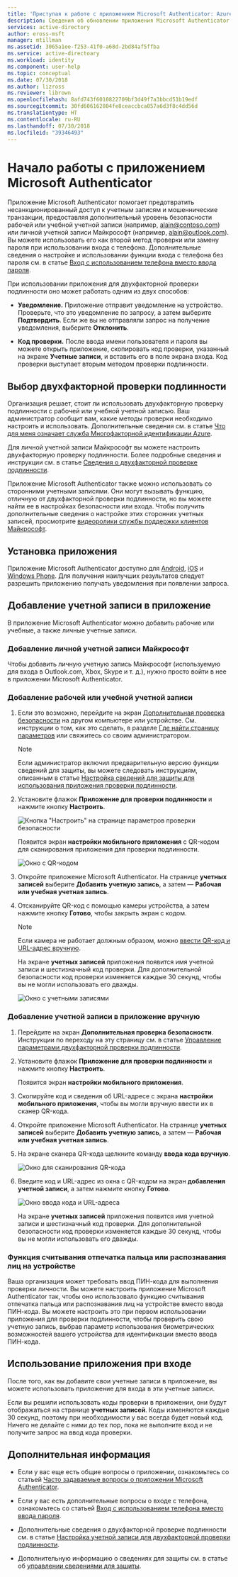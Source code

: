 ```yaml
---
title: 'Приступая к работе с приложением Microsoft Authenticator: Azure Active Directory | Документация Майкрософт'
description: Сведения об обновлении приложения Microsoft Authenticator до последней версии.
services: active-directory
author: eross-msft
manager: mtillman
ms.assetid: 3065a1ee-f253-41f0-a68d-2bd84af5ffba
ms.service: active-directoary
ms.workload: identity
ms.component: user-help
ms.topic: conceptual
ms.date: 07/30/2018
ms.author: lizross
ms.reviewer: librown
ms.openlocfilehash: 8afd743f6010822709bf3d49f7a3bbcd51b19edf
ms.sourcegitcommit: 30fd606162804fe8ceaccbca057a6d3f8c4dd56d
ms.translationtype: HT
ms.contentlocale: ru-RU
ms.lasthandoff: 07/30/2018
ms.locfileid: "39346493"
---
```

# <a name="get-started-with-the-microsoft-authenticator-app"></a>Начало работы с приложением Microsoft Authenticator

Приложение Microsoft Authenticator помогает предотвратить несанкционированный доступ к учетным записям и мошеннические транзакции, предоставляя дополнительный уровень безопасности рабочей или учебной учетной записи (например, alain@contoso.com) или личной учетной записи Майкрософт (например, alain@outlook.com). Вы можете использовать его как второй метод проверки или замену пароля при использовании входа с телефона. Дополнительные сведения о настройке и использовании функции входа с телефона без пароля см. в статье [Вход с использованием телефона вместо ввода пароля](microsoft-authenticator-app-phone-signin-faq.md).

При использовании приложения для двухфакторной проверки подлинности оно может работать одним из двух способов:

- **Уведомление.** Приложение отправит уведомление на устройство. Проверьте, что это уведомление по запросу, а затем выберите **Подтвердить**. Если же вы не отправляли запрос на получение уведомления, выберите **Отклонить**.

- **Код проверки.** После ввода имени пользователя и пароля вы можете открыть приложение, скопировать код проверки, указанный на экране **Учетные записи**, и вставить его в поле экрана входа. Код проверки выступает вторым методом проверки подлинности.

## <a name="opt-in-for-two-step-verification"></a>Выбор двухфакторной проверки подлинности

Организация решает, стоит ли использовать двухфакторную проверку подлинности с рабочей или учебной учетной записью. Ваш администратор сообщит вам, какие методы проверки необходимо настроить и использовать. Дополнительные сведения см. в статье [Что для меня означает служба Многофакторной идентификации Azure](multi-factor-authentication-end-user.md).

Для личной учетной записи Майкрософт вы можете настроить двухфакторную проверку подлинности. Более подробные сведения и инструкции см. в статье [Сведения о двухфакторной проверке подлинности](https://support.microsoft.com/help/12408/microsoft-account-about-two-step-verification).

Приложение Microsoft Authenticator также можно использовать со сторонними учетными записями. Они могут вызывать функцию, отличную от двухфакторной проверки подлинности, но вы можете найти ее в настройках безопасности или входа. Чтобы получить дополнительные сведения о настройке этих сторонних учетных записей, просмотрите [видеоролики службы поддержки клиентов Майкрософт](https://www.youtube.com/playlist?list=PLyhj1WZ29G65QdD9NxTOAm8HwOS-OBUrX).

## <a name="install-the-app"></a>Установка приложения

Приложение Microsoft Authenticator доступно для [Android](https://go.microsoft.com/fwlink/?linkid=866594), [iOS](https://go.microsoft.com/fwlink/?linkid=866594) и [Windows Phone](http://go.microsoft.com/fwlink/?Linkid=825071). Для получения наилучших результатов следует разрешить приложению получать уведомления при появлении запроса. 

## <a name="add-accounts-to-the-app"></a>Добавление учетной записи в приложение

В приложение Microsoft Authenticator можно добавить рабочие или учебные, а также личные учетные записи. 

### <a name="add-a-personal-microsoft-account"></a>Добавление личной учетной записи Майкрософт

Чтобы добавить личную учетную запись Майкрософт (используемую для входа в Outlook.com, Xbox, Skype и т. д.), нужно просто войти в нее в приложении Microsoft Authenticator.

### <a name="add-a-work-or-school-account"></a>Добавление рабочей или учебной учетной записи

1. Если это возможно, перейдите на экран [Дополнительная проверка безопасности](http://aka.ms/mfasetup) на другом компьютере или устройстве. См. инструкции о том, как это сделать, в разделе [Где найти страницу параметров](multi-factor-authentication-end-user-manage-settings.md#where-to-find-the-settings-page) или свяжитесь со своим администратором.

    >[!Note]
    >Если администратор включил предварительную версию функции сведений для защиты, вы можете следовать инструкциям, описанным в статье [Настройка сведений для защиты для использования приложения проверки подлинности](security-info-setup-auth-app.md).

2. Установите флажок **Приложение для проверки подлинности** и нажмите кнопку **Настроить**.

    ![Кнопка "Настроить" на странице параметров проверки безопасности](./media/microsoft-authenticator-app-how-to/auth-app-configure.png)

    Появится экран **настройки мобильного приложения** с QR-кодом для сканирования приложения для проверки подлинности.

    ![Окно с QR-кодом](./media/microsoft-authenticator-app-how-to/auth-app-barcode.png)

3. Откройте приложение Microsoft Authenticator. На странице **учетных записей** выберите **Добавить учетную запись**, а затем — **Рабочая или учебная учетная запись**.

4. Отсканируйте QR-код с помощью камеры устройства, а затем нажмите кнопку **Готово**, чтобы закрыть экран с кодом.

    >[!Note]
    >Если камера не работает должным образом, можно [ввести QR-код и URL-адрес вручную](#add-an-account-to-the-app-manually).

    На экране **учетных записей** приложения появится имя учетной записи и шестизначный код проверки. Для дополнительной безопасности код проверки изменяется каждые 30 секунд, чтобы вы не могли использовать его дважды.  

    ![Окно с учетными записями](./media/microsoft-authenticator-app-how-to/auth-app-accounts.png)

### <a name="add-an-account-to-the-app-manually"></a>Добавление учетной записи в приложение вручную

1. Перейдите на экран **Дополнительная проверка безопасности**. Инструкции по переходу на эту страницу см. в статье [Управление параметрами двухфакторной проверки подлинности](multi-factor-authentication-end-user-manage-settings.md#where-to-find-the-settings-page).

2. Установите флажок **Приложение для проверки подлинности** и нажмите кнопку **Настроить**.

    Появится экран **настройки мобильного приложения**.

3. Скопируйте код и сведения об URL-адресе с экрана **настройки мобильного приложения**, чтобы вы могли вручную ввести их в сканер QR-кода.

4. Откройте приложение Microsoft Authenticator. На странице **учетных записей** выберите **Добавить учетную запись**, а затем — **Рабочая или учебная учетная запись**.

5. На экране сканера QR-кода щелкните команду **ввода кода вручную**.

    ![Окно для сканирования QR-кода](./media/microsoft-authenticator-app-how-to/auth-app-manual-code.png)
   
6. Введите код и URL-адрес из окна с QR-кодом на экран **добавления учетной записи**, а затем нажмите кнопку **Готово**.

    ![Окно ввода кода и URL-адреса](./media/microsoft-authenticator-app-how-to/auth-app-code-url.png)

    На экране **учетных записей** приложения появится имя учетной записи и шестизначный код проверки. Для дополнительной безопасности код проверки изменяется каждые 30 секунд, чтобы вы не могли использовать его дважды.

### <a name="using-your-devices-fingerprint-or-facial-recognition-capabilities"></a>Функция считывания отпечатка пальца или распознавания лиц на устройстве

Ваша организация может требовать ввод ПИН-кода для выполнения проверки личности. Вы можете настроить приложение Microsoft Authenticator так, чтобы оно использовало функцию считывания отпечатка пальца или распознавания лиц на устройстве вместо ввода ПИН-кода. Вы можете настроить это при первом использовании приложения для проверки подлинности, чтобы проверить свою учетную запись, выбрав параметр использования биометрических возможностей вашего устройства для идентификации вместо ввода ПИН-кода.

## <a name="use-the-app-when-you-sign-in"></a>Использование приложения при входе

После того, как вы добавите свои учетные записи в приложение, вы можете использовать приложение для входа в эти учетные записи.

Если вы решили использовать коды проверки в приложении, они будут отображаться на странице **учетных записей**. Коды изменяются каждые 30 секунд, поэтому при необходимости у вас всегда будет новый код. Ничего не делайте с ними до тех пор, пока не выполните вход и не получите запрос на ввод кода проверки.

## <a name="next-steps"></a>Дополнительная информация

- Если у вас еще есть общие вопросы о приложении, ознакомьтесь со статьей [Часто задаваемые вопросы о приложении Microsoft Authenticator](microsoft-authenticator-app-faq.md).

- Если у вас есть дополнительные вопросы о входе с телефона, ознакомьтесь со статьей [Вход с использованием телефона вместо ввода пароля](microsoft-authenticator-app-phone-signin-faq.md).

- Дополнительные сведения о двухфакторной проверке подлинности см. в статье [Настройка учетной записи для двухфакторной проверки подлинности](multi-factor-authentication-end-user-first-time.md).

- Дополнительную информацию о сведениях для защиты см. в статье об [управлении сведениями для защиты](security-info-manage-settings.md).
